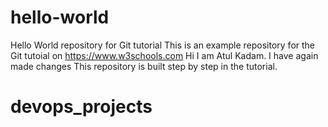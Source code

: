 # hello-world
Hello World repository for Git tutorial
This is an example repository for the Git tutoial on https://www.w3schools.com
Hi I am Atul Kadam.
I have again made changes
This repository is built step by step in the tutorial.
# devops_projects
